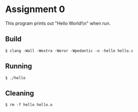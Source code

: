 # Assignment 0

This program prints out "Hello World!\n" when run.

## Build

	$ clang -Wall -Wextra -Weror -Wpedantic -o -hello hello.c
	
## Running 

	$ ./hello
	
## Cleaning

	$ rm -f hello hello.o
